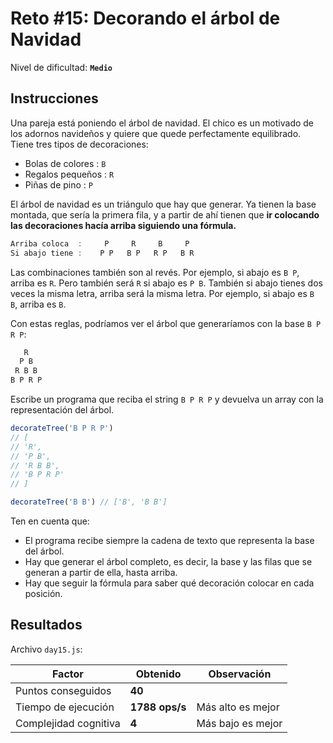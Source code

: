 # Reto #15: Decorando el árbol de Navidad

Nivel de dificultad: **`Medio`**

## Instrucciones

Una pareja está poniendo el árbol de navidad. El chico es un motivado de los adornos navideños y quiere que quede perfectamente equilibrado. Tiene tres tipos de decoraciones:

* Bolas de colores : `B`
* Regalos pequeños : `R`
* Piñas de pino : `P`

El árbol de navidad es un triángulo que hay que generar. Ya tienen la base montada, que sería la primera fila, y a partir de ahí tienen que **ir colocando las decoraciones hacía arriba siguiendo una fórmula.**

``` javascript
Arriba coloca  :     P     R     B     P
Si abajo tiene :    P P   B P   R P   B R
```

Las combinaciones también son al revés. Por ejemplo, si abajo es `B P`, arriba es `R`. Pero también será `R` si abajo es `P B`. También si abajo tienes dos veces la misma letra, arriba será la misma letra. Por ejemplo, si abajo es `B B`, arriba es `B`.

Con estas reglas, podríamos ver el árbol que generaríamos con la base `B P R P`:

``` javascript
   R
  P B
 R B B
B P R P
```

Escribe un programa que reciba el string `B P R P` y devuelva un array con la representación del árbol.

``` javascript
decorateTree('B P R P')
// [
// 'R',
// 'P B',
// 'R B B',
// 'B P R P'
// ]

decorateTree('B B') // ['B', 'B B']
```

Ten en cuenta que:

* El programa recibe siempre la cadena de texto que representa la base del árbol.
* Hay que generar el árbol completo, es decir, la base y las filas que se generan a partir de ella, hasta arriba.
* Hay que seguir la fórmula para saber qué decoración colocar en cada posición.

## Resultados

Archivo `day15.js`:

| Factor | Obtenido | Observación |
| ------ | ------ | ------ |
| Puntos conseguidos | **40** |  |
| Tiempo de ejecución | **1788 ops/s** | Más alto es mejor
| Complejidad cognitiva | **4** | Más bajo es mejor
